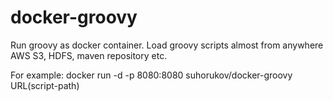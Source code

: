 # docker-groovy
Run groovy as docker container. Load groovy scripts almost from anywhere AWS S3, HDFS, maven repository etc.

For example:
docker run -d -p 8080:8080 suhorukov/docker-groovy URL(script-path)
